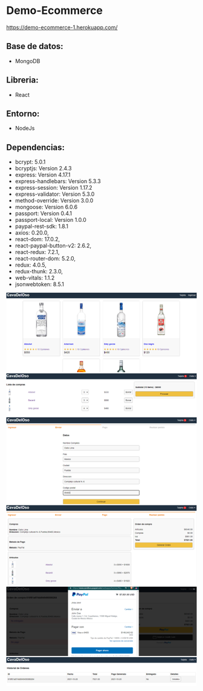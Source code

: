 # Demo-Ecommerce

https://demo-ecommerce-1.herokuapp.com/

## Base de datos: 
* MongoDB

## Libreria:
* React

## Entorno:
* NodeJs

## Dependencias:
* bcrypt: 5.0.1
* bcryptjs: Version 2.4.3
* express: Version 4.17.1
* express-handlebars: Version 5.3.3
* express-session: Version 1.17.2
* express-validator: Version 5.3.0
* method-override: Version 3.0.0
* mongoose: Version 6.0.6
* passport: Version 0.4.1
* passport-local: Version 1.0.0
* paypal-rest-sdk: 1.8.1
* axios: 0.20.0,
* react-dom: 17.0.2,
* react-paypal-button-v2: 2.6.2,
* react-redux: 7.2.1,
* react-router-dom: 5.2.0,
* redux: 4.0.5,
* redux-thunk: 2.3.0,
* web-vitals: 1.1.2
* jsonwebtoken: 8.5.1

![Inicio](/auxi/aux1.PNG)
![lista](/auxi/aux2.PNG)
![datos](/auxi/aux3.PNG)
![procesos](/auxi/aux4.PNG)
![paypal](/auxi/aux5.PNG)
![historial](/auxi/aux6.PNG)


